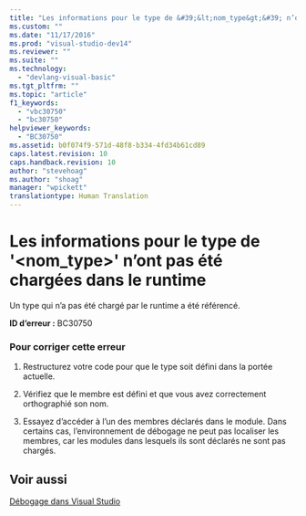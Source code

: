 ```yaml
---
title: "Les informations pour le type de &#39;&lt;nom_type&gt;&#39; n’ont pas &#233;t&#233; charg&#233;es dans le runtime | Microsoft Docs"
ms.custom: ""
ms.date: "11/17/2016"
ms.prod: "visual-studio-dev14"
ms.reviewer: ""
ms.suite: ""
ms.technology: 
  - "devlang-visual-basic"
ms.tgt_pltfrm: ""
ms.topic: "article"
f1_keywords: 
  - "vbc30750"
  - "bc30750"
helpviewer_keywords: 
  - "BC30750"
ms.assetid: b0f074f9-571d-48f8-b334-4fd34b61cd89
caps.latest.revision: 10
caps.handback.revision: 10
author: "stevehoag"
ms.author: "shoag"
manager: "wpickett"
translationtype: Human Translation
---
```

# Les informations pour le type de &#39;&lt;nom_type&gt;&#39; n’ont pas &#233;t&#233; charg&#233;es dans le runtime
Un type qui n’a pas été chargé par le runtime a été référencé.  
  
 **ID d’erreur :** BC30750  
  
### Pour corriger cette erreur  
  
1.  Restructurez votre code pour que le type soit défini dans la portée actuelle.  
  
2.  Vérifiez que le membre est défini et que vous avez correctement orthographié son nom.  
  
3.  Essayez d’accéder à l’un des membres déclarés dans le module. Dans certains cas, l’environnement de débogage ne peut pas localiser les membres, car les modules dans lesquels ils sont déclarés ne sont pas chargés.  
  
## Voir aussi  
 [Débogage dans Visual Studio](/visual-studio/debugger/debugging-in-visual-studio)